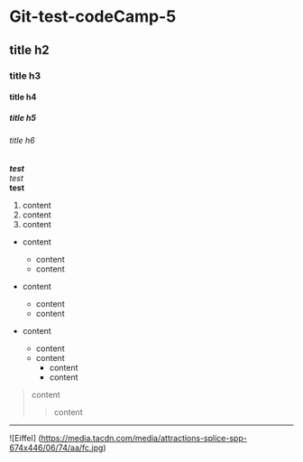 # Git-test-codeCamp-5

## title h2

### title h3

#### title h4

##### title h5

###### title h6
  
***test***  
_test_  
**test**
  
1. content
2. content  
3. content

+ content
  + content
  + content

+ content
  + content
  + content

+ content
  + content
  + content
    + content
    + content

> content
>> content  
***
![Eiffel] (https://media.tacdn.com/media/attractions-splice-spp-674x446/06/74/aa/fc.jpg)
